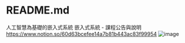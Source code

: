 # README.md
人工智慧為基礎的嵌入式系統
嵌入式系統 - 課程公告與說明
https://www.notion.so/60d63bcefee14a7b81b443ac83f99954
![image](https://user-images.githubusercontent.com/89329178/131237392-1b312bb8-382d-44b4-9dc4-99a60972288f.png)
